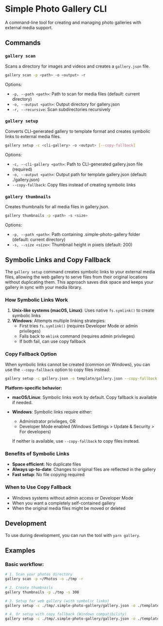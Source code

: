 # Simple Photo Gallery CLI

A command-line tool for creating and managing photo galleries with external media support.

## Commands

### `gallery scan`

Scans a directory for images and videos and creates a `gallery.json` file.

```bash
gallery scan -p <path> -o <output> -r
```

Options:

- `-p, --path <path>`: Path to scan for media files (default: current directory)
- `-o, --output <path>`: Output directory for gallery.json
- `-r, --recursive`: Scan subdirectories recursively

### `gallery setup`

Converts CLI-generated gallery to template format and creates symbolic links to external media files.

```bash
gallery setup -c <cli-gallery> -o <output> [--copy-fallback]
```

Options:

- `-c, --cli-gallery <path>`: Path to CLI-generated gallery.json file (required)
- `-o, --output <path>`: Output path for template gallery.json (default: ./gallery.json)
- `--copy-fallback`: Copy files instead of creating symbolic links

### `gallery thumbnails`

Creates thumbnails for all media files in gallery.json.

```bash
gallery thumbnails -p <path> -s <size>
```

Options:

- `-p, --path <path>`: Path containing .simple-photo-gallery folder (default: current directory)
- `-s, --size <size>`: Thumbnail height in pixels (default: 200)

## Symbolic Links and Copy Fallback

The `gallery setup` command creates symbolic links to your external media files, allowing the web gallery to serve files from their original locations without duplicating them. This approach saves disk space and keeps your gallery in sync with your media library.

### How Symbolic Links Work

1. **Unix-like systems (macOS, Linux)**: Uses native `fs.symlink()` to create symbolic links
2. **Windows**: Attempts multiple linking strategies:
   - First tries `fs.symlink()` (requires Developer Mode or admin privileges)
   - Falls back to `mklink` command (requires admin privileges)
   - If both fail, can use copy fallback

### Copy Fallback Option

When symbolic links cannot be created (common on Windows), you can use the `--copy-fallback` option to copy files instead:

```bash
gallery setup -c gallery.json -o template/gallery.json --copy-fallback
```

**Platform-specific behavior:**

- **macOS/Linux**: Symbolic links work by default. Copy fallback is available if needed.
- **Windows**: Symbolic links require either:
  - Administrator privileges, OR
  - Developer Mode enabled (Windows Settings > Update & Security > For developers)

  If neither is available, use `--copy-fallback` to copy files instead.

### Benefits of Symbolic Links

- **Space efficient**: No duplicate files
- **Always up-to-date**: Changes to original files are reflected in the gallery
- **Fast setup**: No file copying required

### When to Use Copy Fallback

- Windows systems without admin access or Developer Mode
- When you want a completely self-contained gallery
- When the original media files might be moved or deleted

## Development

To use during development, you can run the tool with `yarn gallery`.

## Examples

### Basic workflow:

```bash
# 1. Scan your photos directory
gallery scan -p ~/Photos -o ./tmp -r

# 2. Create thumbnails
gallery thumbnails -p ./tmp -s 300

# 3. Setup for web gallery (with symbolic links)
gallery setup -c ./tmp/.simple-photo-gallery/gallery.json -o ./template/gallery.json

# 4. Or setup with copy fallback (Windows compatibility)
gallery setup -c ./tmp/.simple-photo-gallery/gallery.json -o ./template/gallery.json --copy-fallback
```

